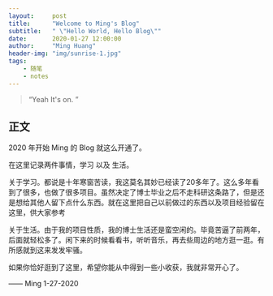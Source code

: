 ```yaml
---
layout:     post
title:      "Welcome to Ming's Blog"
subtitle:   " \"Hello World, Hello Blog\""
date:       2020-01-27 12:00:00
author:     "Ming Huang"
header-img: "img/sunrise-1.jpg"
tags:
    - 随笔
    - notes
---
```


> “Yeah It's on. ”


## 正文

2020 年开始 Ming 的 Blog 就这么开通了。

在这里记录两件事情，学习 以及 生活。

关于学习。都说是十年寒窗苦读，我这莫名其妙已经读了20多年了。这么多年看到了很多，也做了很多项目。虽然决定了博士毕业之后不走科研这条路了，但是还是想给其他人留下点什么东西。就在这里把自己以前做过的东西以及项目经验留在这里，供大家参考

关于生活。由于我的项目性质，我的博士生活还是蛮空闲的。毕竟苦逼了前两年，后面就轻松多了。闲下来的时候看看书，听听音乐，再去些周边的地方逛一逛。有所感就到这来发发牢骚。

如果你恰好逛到了这里，希望你能从中得到一些小收获，我就非常开心了。

—— Ming 1-27-2020
